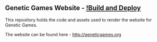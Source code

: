 ## Genetic Games Website - [!Build and Deploy](https://github.com/Genetic-Games/Website/workflows/main.yml/badge.svg)

This repository holds the code and assets used to render the website for Genetic Games.

The website can be found here - http://geneticgames.org

